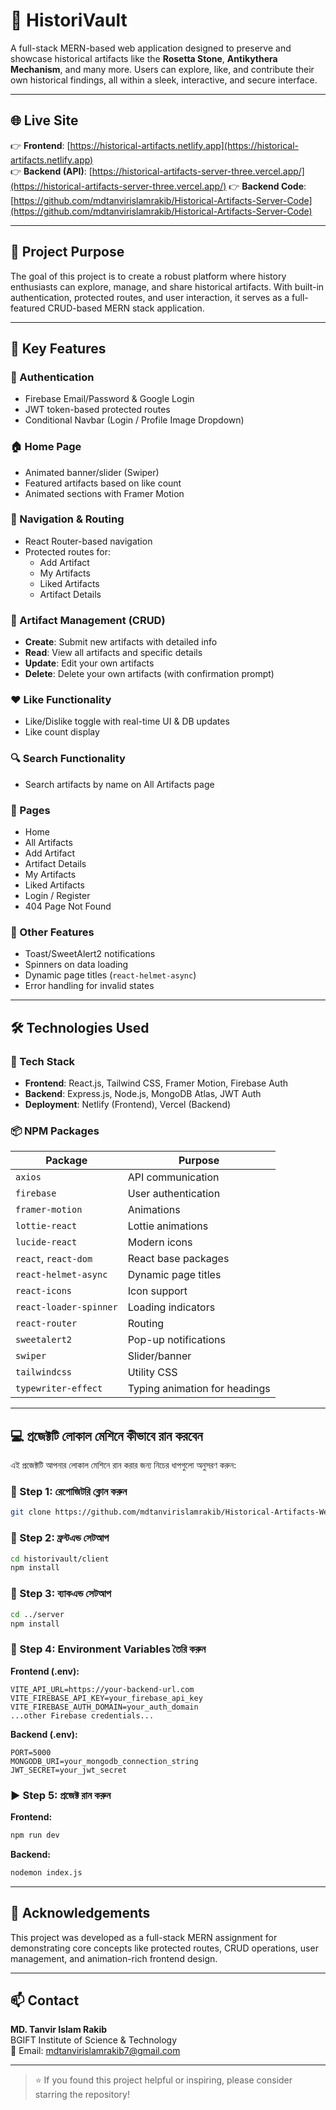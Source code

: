 
# 🏺 HistoriVault

A full-stack MERN-based web application designed to preserve and showcase historical artifacts like the **Rosetta Stone**, **Antikythera Mechanism**, and many more. Users can explore, like, and contribute their own historical findings, all within a sleek, interactive, and secure interface.

---

## 🌐 Live Site

👉 **Frontend**: [https://historical-artifacts.netlify.app](https://historical-artifacts.netlify.app)  
👉 **Backend (API)**: [https://historical-artifacts-server-three.vercel.app/](https://historical-artifacts-server-three.vercel.app/)
👉 **Backend Code**: [https://github.com/mdtanvirislamrakib/Historical-Artifacts-Server-Code](https://github.com/mdtanvirislamrakib/Historical-Artifacts-Server-Code)



---

## 🎯 Project Purpose

The goal of this project is to create a robust platform where history enthusiasts can explore, manage, and share historical artifacts. With built-in authentication, protected routes, and user interaction, it serves as a full-featured CRUD-based MERN stack application.

---

## 🚀 Key Features

### 🔐 Authentication
- Firebase Email/Password & Google Login
- JWT token-based protected routes
- Conditional Navbar (Login / Profile Image Dropdown)

### 🏠 Home Page
- Animated banner/slider (Swiper)
- Featured artifacts based on like count
- Animated sections with Framer Motion

### 🧭 Navigation & Routing
- React Router-based navigation
- Protected routes for:
  - Add Artifact
  - My Artifacts
  - Liked Artifacts
  - Artifact Details

### 📃 Artifact Management (CRUD)
- **Create**: Submit new artifacts with detailed info
- **Read**: View all artifacts and specific details
- **Update**: Edit your own artifacts
- **Delete**: Delete your own artifacts (with confirmation prompt)

### ❤️ Like Functionality
- Like/Dislike toggle with real-time UI & DB updates
- Like count display

### 🔍 Search Functionality
- Search artifacts by name on All Artifacts page

### 📂 Pages
- Home
- All Artifacts
- Add Artifact
- Artifact Details
- My Artifacts
- Liked Artifacts
- Login / Register
- 404 Page Not Found

### 🧠 Other Features
- Toast/SweetAlert2 notifications
- Spinners on data loading
- Dynamic page titles (`react-helmet-async`)
- Error handling for invalid states

---

## 🛠 Technologies Used

### 🔧 Tech Stack
- **Frontend**: React.js, Tailwind CSS, Framer Motion, Firebase Auth
- **Backend**: Express.js, Node.js, MongoDB Atlas, JWT Auth
- **Deployment**: Netlify (Frontend), Vercel (Backend)

### 📦 NPM Packages

| Package                | Purpose                          |
|------------------------|----------------------------------|
| `axios`                | API communication                |
| `firebase`             | User authentication              |
| `framer-motion`        | Animations                       |
| `lottie-react`         | Lottie animations                |
| `lucide-react`         | Modern icons                     |
| `react`, `react-dom`   | React base packages              |
| `react-helmet-async`   | Dynamic page titles              |
| `react-icons`          | Icon support                     |
| `react-loader-spinner` | Loading indicators               |
| `react-router`         | Routing                          |
| `sweetalert2`          | Pop-up notifications             |
| `swiper`               | Slider/banner                    |
| `tailwindcss`          | Utility CSS                      |
| `typewriter-effect`    | Typing animation for headings    |

---

## 💻 প্রজেক্টটি লোকাল মেশিনে কীভাবে রান করবেন

এই প্রজেক্টটি আপনার লোকাল মেশিনে রান করার জন্য নিচের ধাপগুলো অনুসরণ করুন:

### 🔽 Step 1: রেপোজিটরি ক্লোন করুন

```bash
git clone https://github.com/mdtanvirislamrakib/Historical-Artifacts-Website?tab=readme-ov-file
```

### 📂 Step 2: ফ্রন্টএন্ড সেটআপ

```bash
cd historivault/client
npm install
```

### 🧪 Step 3: ব্যাকএন্ড সেটআপ

```bash
cd ../server
npm install
```

### 🔐 Step 4: Environment Variables তৈরি করুন

**Frontend (.env):**
```
VITE_API_URL=https://your-backend-url.com
VITE_FIREBASE_API_KEY=your_firebase_api_key
VITE_FIREBASE_AUTH_DOMAIN=your_auth_domain
...other Firebase credentials...
```

**Backend (.env):**
```
PORT=5000
MONGODB_URI=your_mongodb_connection_string
JWT_SECRET=your_jwt_secret
```

### ▶️ Step 5: প্রজেক্ট রান করুন

**Frontend:**
```bash
npm run dev
```

**Backend:**
```bash
nodemon index.js
```

---

## 🙌 Acknowledgements

This project was developed as a full-stack MERN assignment for demonstrating core concepts like protected routes, CRUD operations, user management, and animation-rich frontend design.

---

## 📫 Contact

**MD. Tanvir Islam Rakib**  
BGIFT Institute of Science & Technology  
📧 Email: mdtanvirislamrakib7@gmail.com  

---

> ⭐ If you found this project helpful or inspiring, please consider starring the repository!
